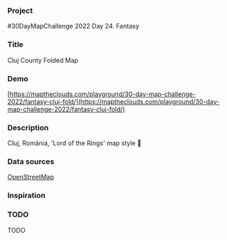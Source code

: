 ### Project

#30DayMapChallenge 2022 Day 24. Fantasy

### Title

Cluj County Folded Map

### Demo

[https://maptheclouds.com/playground/30-day-map-challenge-2022/fantasy-cluj-fold/](https://maptheclouds.com/playground/30-day-map-challenge-2022/fantasy-cluj-fold/)

### Description

Cluj, România, 'Lord of the Rings' map style 🖤

### Data sources

[OpenStreetMap](https://www.openstreetmap.org/about/)

### Inspiration

### TODO

TODO
